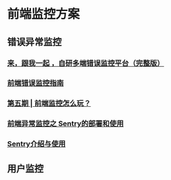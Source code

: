 # 前端监控方案

## 错误异常监控

### [来，跟我一起 ，自研多端错误监控平台（完整版）](https://juejin.im/post/5ec5dba8f265da76e81a2455)

### [前端错误监控指南](https://juejin.im/post/5e94001bf265da47f07939b1#heading-7)

### [第五期 | 前端监控怎么玩？](https://juejin.im/post/5ea3eb326fb9a03c485791f9)

### [前端异常监控之 Sentry的部署和使用](https://juejin.im/post/5b55c33ae51d45198f5c7a91)

### [Sentry介绍与使用](https://juejin.im/post/5ea7cd416fb9a0435749baf0)

## 用户监控